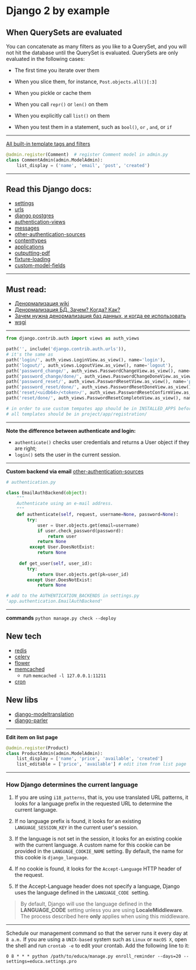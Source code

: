 # Django 2 by example

## When QuerySets are evaluated
You can concatenate as many filters as you like to a QuerySet, and you will not hit the database until the QuerySet is evaluated. QuerySets are only evaluated in the following cases:

-  The first time you iterate over them
    
-   When you slice them, for instance, `Post.objects.all()[:3]`
    
-   When you pickle or cache them
    
-   When you call `repr()` or `len()` on them
    
-   When you explicitly call `list()` on them
    
-   When you test them in a statement, such as `bool()`, `or` , `and`, or `if`

---------
[All built-in template tags and filters](https://docs.djangoproject.com/en/2.0/ref/templates/builtins/)

```python
@admin.register(Comment)  # register Comment model in admin.py
class CommentAdmin(admin.ModelAdmin):
	list_display = ('name', 'email', 'post', 'created')
```
---------
## Read this Django docs:
* [settings](https://docs.djangoproject.com/en/2.0/ref/settings/)
* [urls](https://docs.djangoproject.com/en/2.0/topics/http/urls/)
* [django postgres](https://docs.djangoproject.com/en/2.0/ref/contrib/postgres/)
* [authentication-views](https://docs.djangoproject.com/en/2.0/topics/auth/default/#all-authentication-views)
* [messages](https://docs.djangoproject.com/en/2.0/ref/contrib/messages/)
* [other-authentication-sources](https://docs.djangoproject.com/en/2.0/topics/auth/customizing/#other-authentication-sources)
* [contenttypes](https://docs.djangoproject.com/en/2.0/ref/contrib/contenttypes/)
* [applications](https://docs.djangoproject.com/en/2.0/ref/applications/)
* [outputting-pdf](https://docs.djangoproject.com/en/2.0/howto/outputting-pdf/)
* [fixture-loading](https://docs.djangoproject.com/en/2.0/topics/testing/tools/#fixture-loading)
* [custom-model-fields](https://docs.djangoproject.com/en/2.0/howto/custom-model-fields/)
---
## Must read:
* [Денормализация wiki](https://ru.wikipedia.org/wiki/%D0%94%D0%B5%D0%BD%D0%BE%D1%80%D0%BC%D0%B0%D0%BB%D0%B8%D0%B7%D0%B0%D1%86%D0%B8%D1%8F)
* [Денормализация БД. Зачем? Когда? Как?](https://habr.com/post/64524/)
* [Зачем нужна денормализация баз данных, и когда ее использовать](https://habr.com/company/latera/blog/281262/)
* [wsgi](https://wsgi.readthedocs.io/en/latest/)
---

```python
from django.contrib.auth import views as auth_views

path('', include('django.contrib.auth.urls')),
# it's the same as
path('login/', auth_views.LoginView.as_view(), name='login'),  
path('logout/', auth_views.LogoutView.as_view(), name='logout'),  
path('password_change/', auth_views.PasswordChangeView.as_view(), name='password_change'),  
path('password_change/done/', auth_views.PasswordChangeDoneView.as_view(), name='password_change_done'),  
path('password_reset/', auth_views.PasswordResetView.as_view(), name='password_reset'),  
path('password_reset/done/', auth_views.PasswordResetDoneView.as_view(), name='password_reset_done'),  
path('reset/<uidb64>/<token>/', auth_views.PasswordResetConfirmView.as_view(), name='password_reset_confirm'),  
path('reset/done/', auth_views.PasswordResetCompleteView.as_view(), name='password_reset_complete'),

# in order to use custom tempates app should be in INSTALLED_APPS before django.contrib.admin
# all templates should be in project/app/registration/
```
-----
 **Note the difference between authenticate and login:** 
 * `authenticate()` checks user credentials and returns a User object if they are right; 
 * `login()` sets the user in the current session.
----

**Custom backend via email**
[other-authentication-sources](https://docs.djangoproject.com/en/2.0/topics/auth/customizing/#other-authentication-sources)
```python
# authentication.py

class EmailAuthBackend(object):  
    """
    Authenticate using an e-mail address.
    """
    def authenticate(self, request, username=None, password=None):  
        try:  
            user = User.objects.get(email=username)  
            if user.check_password(password):  
                return user  
            return None  
		 except User.DoesNotExist:  
            return None  
  
	 def get_user(self, user_id):  
        try:  
            return User.objects.get(pk=user_id)  
        except User.DoesNotExist:  
            return None

# add to the AUTHENTICATION_BACKENDS in settings.py
'app.authentication.EmailAuthBackend'
```
----
**commands**
`python manage.py check --deploy`

## New tech
* [redis](https://redis.io/documentation)
* [celery](http://docs.celeryproject.org/en/latest/index.html)
* [flower](https://flower.readthedocs.io/en/latest/)
* [memcached](https://memcached.org/)
	* run `memcached -l 127.0.0.1:11211`
* [cron](http://www.unixgeeks.org/security/newbie/unix/cron-1.html)

## New libs
* [django-modeltranslation](http://django-modeltranslation.readthedocs.io/en/latest/registration.html)
* [django-parler](https://django-parler.readthedocs.io/en/latest/)
----
**Edit item on list page**
```python
@admin.register(Product)  
class ProductAdmin(admin.ModelAdmin):  
    list_display = ['name', 'price', 'available', 'created']  
    list_editable = ['price', 'available'] # edit item from list page
```
----
### How Django determines the current language
1. If you are using `i18_patterns`, that is, you use translated URL patterns, it looks for a language prefix in the requested URL to determine the current language.

2. If no language prefix is found, it looks for an existing `LANGUAGE_SESSION_KEY` in the current user's session.

3. If the language is not set in the session, it looks for an existing cookie with the current language. A custom name for this cookie can be provided in the `LANGUAGE_COOKIE_NAME` setting. By default, the name for this cookie is `django_language`.

4. If no cookie is found, it looks for the `Accept-Language` HTTP header of the request.

5. If the Accept-Language header does not specify a language, Django uses the language defined in the `LANGUAGE_CODE `setting.

> By default, Django will use the language defined in the **LANGUAGE_CODE** setting unless you are using **LocaleMiddleware**. The process described here **only** applies when using this middleware.
-----

Schedule our management command so that the server runs it every day at `8 a.m.` If you are using a `UNIX-based` system such as `Linux` or `macOS X`, open the shell and run `crontab -e` to edit your crontab. Add the following line to it:
```shell
0 8 * * * python /path/to/educa/manage.py enroll_reminder --days=20 --settings=educa.settings.pro
```